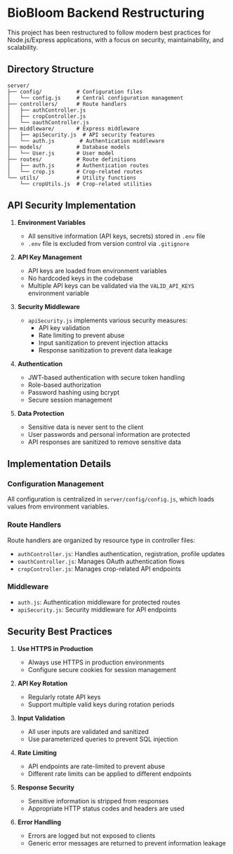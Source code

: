 # BioBloom Backend Restructuring

This project has been restructured to follow modern best practices for Node.js/Express applications, with a focus on security, maintainability, and scalability.

## Directory Structure

```
server/
├── config/           # Configuration files
│   └── config.js     # Central configuration management
├── controllers/      # Route handlers
│   ├── authController.js
│   ├── cropController.js
│   └── oauthController.js
├── middleware/       # Express middleware
│   ├── apiSecurity.js  # API security features
│   └── auth.js        # Authentication middleware
├── models/           # Database models
│   └── User.js       # User model
├── routes/           # Route definitions
│   ├── auth.js       # Authentication routes
│   └── crop.js       # Crop-related routes
└── utils/            # Utility functions
    └── cropUtils.js  # Crop-related utilities
```

## API Security Implementation

1. **Environment Variables**
   - All sensitive information (API keys, secrets) stored in `.env` file
   - `.env` file is excluded from version control via `.gitignore`

2. **API Key Management**
   - API keys are loaded from environment variables
   - No hardcoded keys in the codebase
   - Multiple API keys can be validated via the `VALID_API_KEYS` environment variable

3. **Security Middleware**
   - `apiSecurity.js` implements various security measures:
     - API key validation
     - Rate limiting to prevent abuse
     - Input sanitization to prevent injection attacks
     - Response sanitization to prevent data leakage

4. **Authentication**
   - JWT-based authentication with secure token handling
   - Role-based authorization
   - Password hashing using bcrypt
   - Secure session management

5. **Data Protection**
   - Sensitive data is never sent to the client
   - User passwords and personal information are protected
   - API responses are sanitized to remove sensitive data

## Implementation Details

### Configuration Management
All configuration is centralized in `server/config/config.js`, which loads values from environment variables.

### Route Handlers
Route handlers are organized by resource type in controller files:
- `authController.js`: Handles authentication, registration, profile updates
- `oauthController.js`: Manages OAuth authentication flows
- `cropController.js`: Manages crop-related API endpoints

### Middleware
- `auth.js`: Authentication middleware for protected routes
- `apiSecurity.js`: Security middleware for API endpoints

## Security Best Practices

1. **Use HTTPS in Production**
   - Always use HTTPS in production environments
   - Configure secure cookies for session management

2. **API Key Rotation**
   - Regularly rotate API keys
   - Support multiple valid keys during rotation periods

3. **Input Validation**
   - All user inputs are validated and sanitized
   - Use parameterized queries to prevent SQL injection

4. **Rate Limiting**
   - API endpoints are rate-limited to prevent abuse
   - Different rate limits can be applied to different endpoints

5. **Response Security**
   - Sensitive information is stripped from responses
   - Appropriate HTTP status codes and headers are used

6. **Error Handling**
   - Errors are logged but not exposed to clients
   - Generic error messages are returned to prevent information leakage
